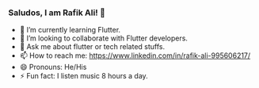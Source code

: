 ### Saludos, I am Rafik Ali! 👋

- 🌱 I’m currently learning Flutter.
- 👯 I’m looking to collaborate with Flutter developers.
- 💬 Ask me about flutter or tech related stuffs.
- 📫 How to reach me: https://www.linkedin.com/in/rafik-ali-995606217/
- 😄 Pronouns: He/His
- ⚡ Fun fact: I listen music 8 hours a day. 
